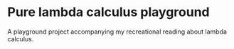 # Pure lambda calculus playground

A playground project accompanying my recreational reading about lambda calculus.
